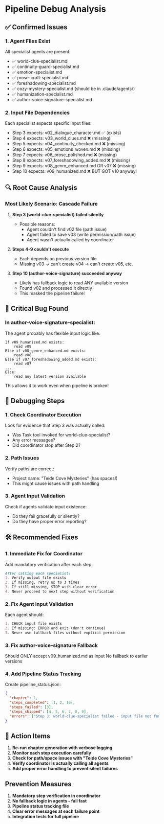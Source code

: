 # Pipeline Debug Analysis

## ✅ Confirmed Issues

### 1. **Agent Files Exist**
All specialist agents are present:
- ✅ world-clue-specialist.md
- ✅ continuity-guard-specialist.md
- ✅ emotion-specialist.md
- ✅ prose-craft-specialist.md
- ✅ foreshadowing-specialist.md
- ✅ cozy-mystery-specialist.md (should be in .claude/agents/)
- ✅ humanization-specialist.md
- ✅ author-voice-signature-specialist.md

### 2. **Input File Dependencies**
Each specialist expects specific input files:
- Step 3 expects: v02_dialogue_character.md ✅ (exists)
- Step 4 expects: v03_world_clues.md ❌ (missing)
- Step 5 expects: v04_continuity_checked.md ❌ (missing)
- Step 6 expects: v05_emotions_woven.md ❌ (missing)
- Step 7 expects: v06_prose_polished.md ❌ (missing)
- Step 8 expects: v07_foreshadowing_added.md ❌ (missing)
- Step 9 expects: v08_genre_enhanced.md OR v07 ❌ (missing)
- Step 10 expects: v09_humanized.md ❌ BUT GOT v10 anyway!

## 🔍 Root Cause Analysis

### Most Likely Scenario: **Cascade Failure**

1. **Step 3 (world-clue-specialist) failed silently**
   - Possible reasons:
     - Agent couldn't find v02 file (path issue)
     - Agent failed to save v03 (write permission/path issue)
     - Agent wasn't actually called by coordinator

2. **Steps 4-9 couldn't execute**
   - Each depends on previous version file
   - Missing v03 → can't create v04 → can't create v05, etc.

3. **Step 10 (author-voice-signature) succeeded anyway**
   - Likely has fallback logic to read ANY available version
   - Found v02 and processed it directly
   - This masked the pipeline failure!

## 🐛 Critical Bug Found

### In author-voice-signature-specialist:
The agent probably has flexible input logic like:
```
If v09_humanized.md exists:
    read v09
Else if v08_genre_enhanced.md exists:
    read v08
Else if v07_foreshadowing_added.md exists:
    read v07
...
Else:
    read any latest version available
```

This allows it to work even when pipeline is broken!

## 🔧 Debugging Steps

### 1. Check Coordinator Execution
Look for evidence that Step 3 was actually called:
- Was Task tool invoked for world-clue-specialist?
- Any error messages?
- Did coordinator stop after Step 2?

### 2. Path Issues
Verify paths are correct:
- Project name: "Teide Cove Mysteries" (has spaces!)
- This might cause issues with path handling

### 3. Agent Input Validation
Check if agents validate input existence:
- Do they fail gracefully or silently?
- Do they have proper error reporting?

## 🛠️ Recommended Fixes

### 1. **Immediate Fix for Coordinator**
Add mandatory verification after each step:
```markdown
After calling each specialist:
1. Verify output file exists
2. If missing, retry up to 3 times
3. If still missing, STOP with clear error
4. Never proceed to next step without verification
```

### 2. **Fix Agent Input Validation**
Each agent should:
```markdown
1. CHECK input file exists
2. If missing: ERROR and exit (don't continue)
3. Never use fallback files without explicit permission
```

### 3. **Fix author-voice-signature Fallback**
Should ONLY accept v09_humanized.md as input
No fallback to earlier versions

### 4. **Add Pipeline Status Tracking**
Create pipeline_status.json:
```json
{
  "chapter": 1,
  "steps_completed": [1, 2, 10],
  "steps_failed": [3],
  "steps_skipped": [4, 5, 6, 7, 8, 9],
  "errors": ["Step 3: world-clue-specialist failed - input file not found"]
}
```

## 🚨 Action Items

1. **Re-run chapter generation with verbose logging**
2. **Monitor each step execution carefully**
3. **Check for path/space issues with "Teide Cove Mysteries"**
4. **Verify coordinator is actually calling all agents**
5. **Add proper error handling to prevent silent failures**

## Prevention Measures

1. **Mandatory step verification in coordinator**
2. **No fallback logic in agents - fail fast**
3. **Pipeline status tracking file**
4. **Clear error messages at each failure point**
5. **Integration tests for full pipeline**